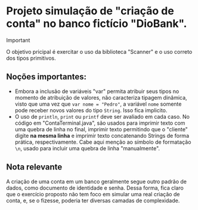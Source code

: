 # Projeto simulação de "criação de conta" no banco fictício "DioBank".

> [!IMPORTANT]
> O objetivo pricipal é exercitar o uso da biblioteca "Scanner" e o uso correto dos tipos primitivos.

## Noções importantes:
- Embora a inclusão de variáveis "var" permita atribuir seus tipos no momento de atribuição de valores, não caracteriza tipagem dinâmica,
visto que uma vez que `var nome = "Pedro"`, a variável `nome` somente pode receber novos valores do tipo `String`. Isso fica implicito.
- O uso de `println`, `print` ou `printf` deve ser avaliado em cada caso. No código em "ContaTerminal.java", são usados para imprimir
texto com uma quebra de linha no final, imprimir texto permitindo que o "cliente" digite **na mesma linha** e imprimir texto concatenando
Strings de forma prática, respectivamente. Cabe aqui menção ao símbolo de formatação `\n`, usado para incluir uma quebra de linha "manualmente".

## Nota relevante
A criação de uma conta em um banco geralmente segue outro padrão de dados, como documento de identidade e senha. Dessa forma, fica claro que
o exercício proposto não tem foco em simular uma real criação de conta, e, se o fizesse, poderia ter diversas camadas de complexidade.
